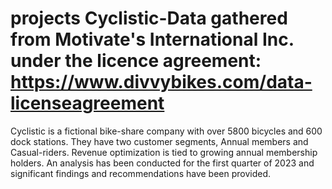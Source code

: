 # projects Cyclistic-Data gathered from Motivate's International Inc. under the licence agreement: https://www.divvybikes.com/data-licenseagreement
Cyclistic is a fictional bike-share company with over 5800 bicycles and 600 dock stations. They have two customer segments, Annual members and Casual-riders. Revenue optimization is tied to growing annual membership holders. An analysis has been conducted for the first quarter of 2023 and significant findings and recommendations have been provided. 

